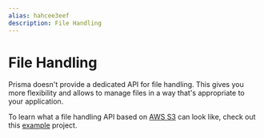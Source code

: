 ```yaml
---
alias: hahcee3eef
description: File Handling
---
```


# File Handling

Prisma doesn't provide a dedicated API for file handling. This gives you more flexibility and allows to manage files in a way that's appropriate to your application.

To learn what a file handling API based on [AWS S3](https://aws.amazon.com/s3/) can look like, check out this [example](https://github.com/graphcool/prisma/tree/master/examples/archive/file-handling-s3) project.
